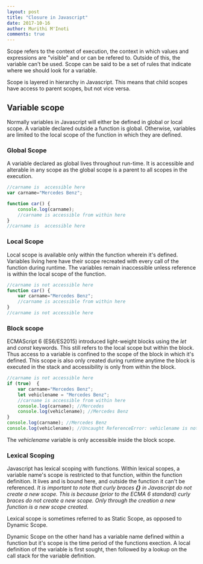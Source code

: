 ```yaml
---
layout: post
title: "Closure in Javascript"
date: 2017-10-16
author: Murithi M'Inoti
comments: true
---
```


Scope refers to the context of execution, the context in which values and expressions are "visible" and or can be refered to. Outside of this, the variable can't be used. Scope can be said to be a set of rules that indicate where we should look for a variable. 

Scope is layered in hierarchy in Javascript. This means that child scopes have access to parent scopes, but not vice versa. 

## Variable scope
Normally variables in Javascript will either be defined in global or local scope. A variable declared outside a function is global. Otherwise, variables are limited to the local scope of the function in which they are defined. 


### Global Scope

A variable declared as global lives throughout run-time. It is accessible and alterable in any scope as the global scope is a parent to all scopes in the execution. 

```javascript
//carname is  accessible here
var carname="Mercedes Benz";

function car() {
    console.log(carname);
    //carname is accessible from within here
}
//carname is  accessible here
```
### Local Scope

Local scope is available only within the function wherein it's defined. Variables living here have their scope recreated with every call of the function during runtime. The variables remain inaccessible unless reference is within the local scope of the function. 

```javascript
//carname is not accessible here
function car() {
    var carname="Mercedes Benz";
    //carname is accessible from within here
}
//carname is not accessible here
```

### Block scope
ECMAScript 6 (ES6/ES2015) introduced light-weight blocks using the *let* and *const* keywords. This still refers to the local scope but within the block. Thus access to a variable is confined to the scope of the block in which it's defined. This scope is also only created during runtime anytime the block is executed in the stack and accessibility is only from within the block.


```javascript
//carname is not accessible here
if (true)  {
    var carname="Mercedes Benz";
    let vehiclename = "Mercedes Benz";
    //carname is accessible from within here
    console.log(carname); //Mercedes 
    console.log(vehiclename); //Mercedes Benz
}
console.log(carname); //Mercedes Benz
console.log(vehiclename); //Uncaught ReferenceError: vehiclename is not defined
```
The *vehiclename* variable is only accessible inside the block scope.

### Lexical Scoping

Javascript has lexical scoping with functions. Within lexical scopes, a variable name's scope is restricted to that function, within the function definition. It lives and is bound here, and outside the function it can't be referenced.
_It is important to note that curly braces **{}**  in Javascript do not create a new scope. This is because (prior to the ECMA 6 standard) curly braces do not create a new scope. Only through the creation a new function is a new scope created._

Lexical scope is sometimes referred to as Static Scope, as opposed to Dynamic Scope.

Dynamic Scope on the other hand has a variable name defined within a function but it's scope is the time period of the functions exection. A local definition of the variable is first sought, then followed by a lookup on the call stack for the variable definition.

